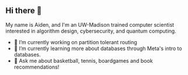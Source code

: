 ## Hi there 👋

My name is Aiden, and I'm an UW-Madison trained computer scientist interested in algorithm design, cybersecurity, and quantum computing.

- 🔭 I’m currently working on partition tolerant routing
- 🌱 I’m currently learning more about databases through Meta's intro to databases.
- 💬 Ask me about basketball, tennis, boardgames and book recommendations!

<!--
**abramwit/abramwit** is a ✨ _special_ ✨ repository because its `README.md` (this file) appears on your GitHub profile.

Here are some ideas to get you started:

- 🔭 I’m currently working on ...
- 🌱 I’m currently learning ...
- 👯 I’m looking to collaborate on ...
- 🤔 I’m looking for help with ...
- 💬 Ask me about ...
- 📫 How to reach me: ...
- 😄 Pronouns: ...
- ⚡ Fun fact: ...
-->

